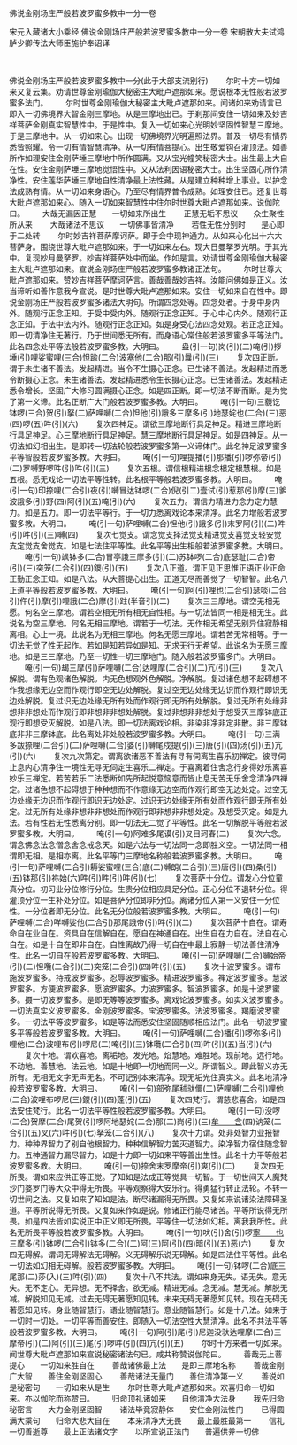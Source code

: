 佛说金刚场庄严般若波罗蜜多教中一分一卷


宋元入藏诸大小乘经
佛说金刚场庄严般若波罗蜜多教中一分一卷
宋朝散大夫试鸿胪少卿传法大师臣施护奉诏译


　　

佛说金刚场庄严般若波罗蜜多教中一分(此于大部支流别行)
　　尔时十方一切如来又复云集。劝请世尊金刚瑜伽大秘密主大毗卢遮那如来。愿说根本无性般若波罗蜜多法门。
　　尔时世尊金刚瑜伽大秘密主大毗卢遮那如来。闻诸如来劝请言已即入一切佛境界大智金刚三摩地。从是三摩地出已。于刹那间安住一切如来及妙吉祥菩萨金刚真实智慧性中。于是性中。复入一切如来心光明妙坚固性智慧三摩地。于是三摩地中。从一切如来心。出现一切佛境界光明遍照法界。普及一切尽有情界悉皆照耀。令一切有情智慧清净。从一切有情菩提心。出生敬爱钩召灌顶法。如善所作如理安住金刚萨埵三摩地中所作圆满。又从宝光幢笑秘密大士。出生最上大自在性。安住金刚萨埵三摩地觉悟性中。又从法利因语秘密大士。出生坚固心所作清净性。安住莲华萨埵三摩地自性清净最上法性藏。从是建立种种增上事业。以护念法成熟有情。从一切如来身语心。乃至尽有情界普令成熟。如理安住已。还复世尊大毗卢遮那如来心。随入一切如来智慧性中住尔时世尊大毗卢遮那如来。说伽陀曰。
　　大哉无漏因正慧　　一切如来所出生
　　正慧无垢不思议　　众生聚性所从来
　　大哉诸法不思议　　一切佛事皆清净
　　若性无性分别时　　是心即于二处转
　　尔时妙吉祥菩萨摩诃萨。即于会中现神通力。从如来心化出十六大菩萨身。围绕世尊大毗卢遮那如来。于一切如来左右。现大日曼拏罗光明。于其光中。复现妙月曼拏罗。妙吉祥菩萨处中而坐。作如是言。劝请世尊金刚瑜伽大秘密主大毗卢遮那如来。宣说金刚场庄严般若波罗蜜多教诸正法句。
　　尔时世尊大毗卢遮那如来。赞妙吉祥菩萨摩诃萨言。善哉善哉妙吉祥。汝能问佛如是正义。汝当谛听如善作意我今宣说。是时世尊大毗卢遮那如来。安住一切如来自在性中。即说金刚场庄严般若波罗蜜多诸法大明句。所谓四念处等。四念处者。于身中身内外。随观行正念正知。于受中受内外。随观行正念正知。于心中心内外。随观行正念正知。于法中法内外。随观行正念正知。如是身受心法四念处观。若正念正知。即一切清净住无著行。乃于世间悉无所有。而身语心常住般若波罗蜜多平等法门。此名四念处平等法般若波罗蜜多教。大明曰。
　　盎(引一句)岗(引)(二)唵(引)拶埵(引)哩娑蜜哩(三合)怛踰(二合)波塞他(二合)那(引)曩(引)(三)
　　复次四正断。谓于未生诸不善法。发起精进。当令不生摄心正念。已生诸不善法。发起精进而悉令断摄心正念。未生诸善法。发起精进悉令生长摄心正念。已生诸善法。发起精进悉令增长。坚固广大修习圆满摄心正念。如是四正断。即一切法不断而断。是为觉了第一义谛。此名正断广大门般若波罗蜜多教。大明曰。
　　唵(引一句)三藐讫钵啰(三合)贺(引)拏(二)萨哩嚩(二合)怛他(引)誐多三摩多(引)地瑟姹也(二合)(三)恶(四)啰(五)吽(引)(六)
　　复次四神足。谓欲三摩地断行具足神足。精进三摩地断行具足神足。心三摩地断行具足神足。慧三摩地断行具足神足。如是四神足。从一切法如幻相出生。是即转一切法轮般若波罗蜜多第一义谛体门。此名神足波罗蜜多平等智般若波罗蜜多教。大明曰。
　　唵(引一句)哩提播(引)那播(引)啰弥帝(引)(二)罗嚩野啰吽(引)吽(引)(三)
　　复次五根。谓信根精进根念根定根慧根。如是五根。悉无戏论一切法平等性转。此名根平等般若波罗蜜多教。大明曰。
　　唵(引一句)印捺哩(二合引)夜(引)嚩冒达钵啰(二合)倪(引二)壹试(引)惹那(引)摩(三)爹波誐多(引)野(四)阿(引)(五)唵(引)(六)
　　复次五力。谓信力精进力念力定力慧力。如是五力。即一切法平等行。于一切力悉离戏论本来清净。此名力增般若波罗蜜多教。大明曰。
　　唵(引一句)萨哩嚩(二合)怛他(引)誐多(引)末罗阿(引)(二)吽(引)吽(引)(三)嚩(四)
　　复次七觉支。谓念觉支择法觉支精进觉支喜觉支轻安觉支定觉支舍觉支。如是七法住平等性。此名平等出生相般若波罗蜜多教。大明曰。
　　唵(引一句)飒钵多(二合)冒亭誐三摩多(引)(二)苏钵啰(二合)底瑟耻(二合)帝(引)(三)突笼(二合引)(四)鑁(引)(五)
　　复次八正道。谓正见正思惟正语正业正命正勤正念正知。如是八法。从大菩提心出生。正道无尽而善觉了一切智智。此名八正道平等般若波罗蜜多教。大明曰。
　　唵(引一句)阿(引)哩也(二合引)瑟啖(二合引)仵(引)摩(引)哩誐(二合)摩(引)跓(半音引)(二)
　　复次三三摩地。谓空无相无愿。何名空三摩地。谓若空相无所有相无自性相。与一切法皆同一相是相无生。此说名为空三摩地。何名无相三摩地。谓若于一切法。无作相无希望无别异住寂静相离相。心止一境。此说名为无相三摩地。何名无愿三摩地。谓若苦无常相等。于一切法无觉了性无起作。若如是知若异如是知。无求无行无希望。此说名为无愿三摩地。如是三三摩地。乃至一切性一切三摩地门。随入般若波罗蜜多门。大明曰。
　　唵(引一句)朅三摩(引)萨哩嚩(二合)达哩摩(二合引)(二)亢(引)(三)
　　复次八解脱。谓有色观诸色解脱。内无色想观外色解脱。净解脱。复过诸色想不起碍想不作我想缘无边空而作观行即空无边处解脱。复过空无边处缘无边识而作观行即识无边处解脱。复过识无边处缘无所有处而作观行即无所有处解脱。复过无所有处缘非想非非想处而作观行即非想非非想处解脱。复过非想非非想处于想受灭三摩钵底正观行即想受灭解脱。如是八法。即一切法离戏论相。非染非净非定非散。非三摩钵底非非三摩钵底。此名离处非处般若波罗蜜多教。大明曰。
　　唵(引一句)三满多跋捺哩(二合引)(二)萨哩嚩(二合)婆(引)嚩尾戍提(引)(三)唐(引)(四)汤(引)(五)亢(引)(六)
　　复次九次第定。谓离欲诸恶不善法有寻有伺离生喜乐初禅定。彼寻伺止息内心清净住一境性无寻无伺定生喜乐二禅定。于喜离着住舍念行身得妙乐离喜妙乐三禅定。若苦若乐二法悉断如先所起悦意恼意而皆止息无苦无乐舍念清净四禅定。过诸色想不起碍想于种种想而不作意缘无边空而作观行即空无边处定。过空无边处缘无边识而作观行即识无边处定。过识无边处缘无所有处而作观行即无所有处定。过无所有处缘非想非非想处而作观行即非想非非想处定。及想受灭定。如是九法。若有性若无性悉离分别。即一切法无二觉了平等性。此名一切解脱平等般若波罗蜜多教。大明曰。
　　唵(引一句)阿难多尾谟(引)叉目珂舂(二)
　　复次六念。谓念佛念法念僧念舍念戒念天。如是六法与一切法同一念即胜义空。一切法同一相谓即无相。是相亦离。此名平等门三摩地名称般若波罗蜜多教。大明曰。
　　唵(引一句)萨哩嚩(二合引)耨娑蜜哩(三合)底(二)嚩朗(二合引)(三)唐(引)(四)桑(引)(五)钵那(引)祢始(六)吽(引)吽(引)吽(引)(七)
　　复次菩萨十分位。谓发心分位童真分位。初习业分位修行分位。生贵分位相应具足分位。正心分位不退转分位。得灌顶分位一生补处分位。如是菩萨分位即非分位。离诸分位入第一义安住一分位性。一分位者即无分位。此名无分位般若波罗蜜多教。大明曰。
　　唵(引一句)萨哩嚩(二合)咩嚩娑他(二合引)那尾誐帝(引)吽(引)(二)
　　复次菩萨十自在。谓寿命自在业自在。资具自在信解自在。愿自在神通自在。出生自在力自在。法自在心自在。如是十自在即非自在。自性离故乃得一切自在中最上寂静一切法善住清净性。此名一切自在般若波罗蜜多教。大明曰。
　　唵(引一句)萨哩嚩(二合)嚩始帝(引)(二)怛囕(二合引)(三)突笼(二合引)(四)吽(引)(五)
　　复次十波罗蜜多。谓布施波罗蜜多。持戒波罗蜜多。忍辱波罗蜜多。精进波罗蜜多。禅定波罗蜜多。慧波罗蜜多。方便波罗蜜多。愿波罗蜜多。力波罗蜜多。智波罗蜜多。如是十波罗蜜多。摄一切波罗蜜多。是即无等等波罗蜜多。离戏论波罗蜜多。如实义波罗蜜多。一切法真实义波罗蜜多。金刚波罗蜜多。宝波罗蜜多。法波罗蜜多。羯磨波罗蜜多。一切法平等波罗蜜多。如是等法而悉安住坚固随顺相应法门。此名一切波罗蜜多平等般若波罗蜜多教。大明曰。
　　唵(引一句)萨哩嚩(二合)播(引)啰弥多(引)哩他(二合)波哩布(引)啰尼(二)唵(引)(三)钵囕(二合引)(四)吽(引)(五)当(引)(六)
　　复次十地。谓欢喜地。离垢地。发光地。焰慧地。难胜地。现前地。远行地。不动地。善慧地。法云地。如是十地即一切地而同一义。所谓智义。即此智义亦无所有。无相无文字无声无名。不可记别本来清净。现无垢光住真实义。此名地清净般若波罗蜜多教。大明曰。
　　唵(引一句)部弥尾秫驮儞(二)萨哩嚩(二合引)哩他(二合)波哩布啰尼(三)鑁(引)(四)蓬(引)(五)
　　复次四梵行。谓慈悲喜舍。如是四法安住梵行。此名一切法平等性般若波罗蜜多教。大明曰。
　　唵(引一句)没啰(二合)贺摩(二合)尾贺(引)啰阿地瑟姹(二合)那(二)岗(引)(三)[牟　　含](引)(四)讷笼(二合引)(五)叉(六)吽(引)(七)拏笼(二合引)(八)
　　复次十力谓。处非处智力业报智力。种种界智力了别自他根智力。种种信解智力苦灭道智力。染净智力宿住随念智力。五神通智力漏尽智力。如是十力即一切如来平等善出生性。此名十力平等般若波罗蜜多教。大明曰。
　　唵(引一句)捺舍末罗摩帝(引)爽(引)(二)
　　复次四无所畏。谓如来应供正等正觉。了知如是法成正等觉具一切智。于一切世间天人魔梵沙门婆罗门等大众中得无所畏。平等观察得大安乐行。得勇猛行转正法轮。不转一切世间之法。又复如来了知如是法。断尽诸漏得无所畏。又复如来说诸染法障碍圣道。平等所说得无所畏。又复如来作如是说。修诸正行能尽诸苦。平等所说得无所畏。如是四法皆如实说正中正义即无所畏。平等住一切法如幻相。离我我所性。此名无所畏平等般若波罗蜜多教。大明曰。
　　唵(引一句)吠(引)舍(引)啰[寧　　也](切身)三摩多(引)钵啰(二合引)钵多(二合)(二)阿(三)阿(引)(四)暗(引)(五)恶(六)
　　复次四无碍解。谓词无碍解法无碍解。义无碍解乐说无碍解。如是四法住平等性。此名一切法如幻相无碍解。般若波罗蜜多教。大明曰。
　　唵(引一句)钵啰(二合)底三尾那(二)莎(入)(三)吽(引)(四)
　　复次十八不共法。谓如来身无失。语无失。意无失。无不定心。无异想。无不择舍。欲无减。精进无减。念无减。慧无减。解脱无减。解脱知见无减。过去无碍无著愿知见转。未来无碍无著愿知见转。现在无碍无著愿知见转。身业随智慧行。语业随智慧行。意业随智慧行。如是十八法。如来于一切时一切处。一切平等而善安住。即随入一切法空性大慧清净。此名不共法平等般若波罗蜜多教。大明曰。
　　唵(引一句)阿(引)尾(引)尼迦没驮达哩摩(二合)三摩帝(引)(二)阿(引)(三)尾(引)啰吽(引)(四)亢(引)(五)
　　尔时十方来者一切如来。闻世尊大毗卢遮那如来宣说秘密诸法句已。咸共称赞说伽陀曰。
　　善哉无上菩提心　　一切如来胜自在
　　善哉诸佛最上法　　是即三摩地名称
　　善哉金刚广大智　　善住金刚坚固心
　　善哉诸法无量门　　善住清净第一义
　　善说如是秘密句　　一切如来从是生
　　尔时世尊大毗卢遮那如来。欢喜归命一切如来。亦以伽陀而称赞曰。
　　归命顶礼诸如来　　自他清净大法身
　　我先归命秘密言　　大力金刚坚固智
　　诸法毕竟寂静体　　安住金刚法性门
　　已得圆满大乘句　　归命大悲大自在
　　本来清净大无畏　　最上最胜最第一
　　信礼一切善逝尊　　最上正法诸文字
　　以所宣说正法门　　普遍供养一切佛



